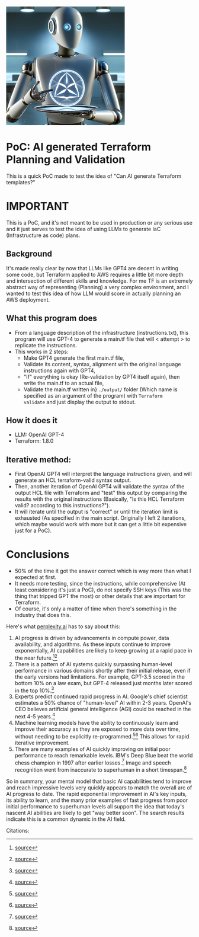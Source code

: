 ![Robot Serving](images/root-serving.jpg)

# PoC: AI generated Terraform Planning and Validation

This is a quick PoC made to test the idea of "Can AI generate Terraform templates?"

# IMPORTANT

This is a PoC, and it's not meant to be used in production or any serious use and it just serves to test the idea of using LLMs to generate IaC (Infrastructure as code) plans. 

## Background

It's made really clear by now that LLMs like GPT4 are decent in writing some code, but Terraform applied to AWS requires a little bit more depth and intersection of different skills and knowledge. For me TF is an extremely abstract way of representing (Planning) a very complex environment, and I wanted to test this idea of how LLM would score in actually planning an AWS deployment.

## What this program does

- From a language description of the infrastructure (instructions.txt), this program will use GPT-4 to generate a main.tf file that will < attempt > to replicate the instructions.
- This works in 2 steps:
    - Make GPT4 generate the first main.tf file,
    - Validate its content, syntax, alignment with the original language instructions again with GPT4,
    - "If" everything is okay (Re-validation by GPT4 itself again), then write the main.tf to an actual file,
    - Validate the main.tf written in} `./output/` folder (Which name is specified as an argument of the program) with `Terraform validate` and just display the output to stdout.

## How it does it

- LLM: OpenAI GPT-4
- Terraform: 1.8.0

## Iterative method:

- First OpenAI GPT4 will interpret the language instructions given, and will generate an HCL terraform-valid syntax output.
- Then, another iteration of OpenAI GPT4 will validate the syntax of the output HCL file with Terraform and "test" this output by comparing the results with the original instructions (Basically, "Is this HCL Terraform valid? according to this instructions?").
- It will iterate until the output is "correct" or until the iteration limit is exhausted (As specified in the main script. Originally I left 2 iterations, which maybe would work with more but it can get a little bit expensive just for a PoC).

# Conclusions

- 50% of the time it got the answer correct which is way more than what I expected at first.
- It needs more testing, since the instructions, while comprehensive (At least considering it's just a PoC), do not specify SSH keys (This was the thing that tripped GPT the most) or other details that are important for Terraform.
- Of course, it's only a matter of time when there's something in the industry that does this.

Here's what [perplexity.ai](https://perplexity.ai/) has to say about this:

1. AI progress is driven by advancements in compute power, data availability, and algorithms. As these inputs continue to improve exponentially, AI capabilities are likely to keep growing at a rapid pace in the near future.[^6^][^11^]
2. There is a pattern of AI systems quickly surpassing human-level performance in various domains shortly after their initial release, even if the early versions had limitations. For example, GPT-3.5 scored in the bottom 10% on a law exam, but GPT-4 released just months later scored in the top 10%.[^11^]
3. Experts predict continued rapid progress in AI. Google's chief scientist estimates a 50% chance of "human-level" AI within 2-3 years. OpenAI's CEO believes artificial general intelligence (AGI) could be reached in the next 4-5 years.[^11^]
4. Machine learning models have the ability to continuously learn and improve their accuracy as they are exposed to more data over time, without needing to be explicitly re-programmed.[^4^][^8^] This allows for rapid iterative improvement.
5. There are many examples of AI quickly improving on initial poor performance to reach remarkable levels. IBM's Deep Blue beat the world chess champion in 1997 after earlier losses.[^2^] Image and speech recognition went from inaccurate to superhuman in a short timespan.[^11^]

So in summary, your mental model that basic AI capabilities tend to improve and reach impressive levels very quickly appears to match the overall arc of AI progress to date. The rapid exponential improvement in AI's key inputs, its ability to learn, and the many prior examples of fast progress from poor initial performance to superhuman levels all support the idea that today's nascent AI abilities are likely to get "way better soon". The search results indicate this is a common dynamic in the AI field.

Citations:
[^1^]: [source](https://alltechmagazine.com/the-evolution-of-ai/?amp=1)
[^2^]: [source](https://redresscompliance.com/the-evolution-of-ai-tracing-its-roots-and-milestones/)
[^3^]: [source](https://ourworldindata.org/brief-history-of-ai)
[^4^]: [source](https://squarkai.com/how-machine-learning-models-improve-over-time/)
[^5^]: [source](https://viso.ai/deep-learning/ml-ai-models/)
[^6^]: [source](https://time.com/6300942/ai-progress-charts/)
[^7^]: [source](https://ai100.stanford.edu/gathering-strength-gathering-storms-one-hundred-year-study-artificial-intelligence-ai100-2021-1/sq2)
[^8^]: [source](https://neptune.ai/blog/improving-ml-model-performance)
[^9^]: [source](https://www.snowflake.com/guides/ai-models-what-they-are-and-how-they-work/)
[^10^]: [source](https://academic.oup.com/jcmc/article/28/1/zmac029/6827859)
[^11^]: [source](https://time.com/6556168/when-ai-outsmart-humans/)
[^12^]: [source](https://digital-transformation.hee.nhs.uk/binaries/content/assets/digital-transformation/dart-ed/understandingconfidenceinai-may22.pdf)
[^13^]: [source](https://www.pewresearch.org/internet/2021/06/16/1-worries-about-developments-in-ai/)
[^14^]: [source](https://www.algolia.com/blog/ai/how-continuous-learning-lets-machine-learning-provide-increasingly-accurate-predictions-and-recommendations/)
[^15^]: [source](https://www.ultimate.ai/blog/ai-automation/what-is-a-feedback-loop)
[^16^]: [source](https://eng.vt.edu/magazine/stories/fall-2023/ai.html)
[^17^]: [source](https://www.techtarget.com/searchenterpriseai/definition/machine-learning-ML)
[^18^]: [source](https://www.imf.org/-/media/Files/Publications/SDN/2024/English/SDNEA2024001.ashx)
[^19^]: [source](https://www.mdpi.com/2076-3417/13/12/7082)
[^20^]: [source](https://www.gao.gov/blog/artificial-intelligences-use-and-rapid-growth-highlight-its-possibilities-and-perils)[0m


